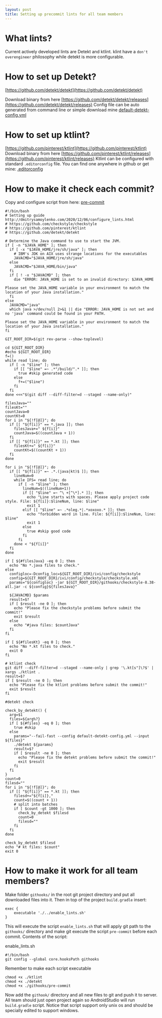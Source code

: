 ```yaml
---
layout: post
title: Setting up precommit lints for all team members
---
```

# What lints?

Current actively developed lints are Detekt and ktlint. klint have a `don't overengineer` philosophy while detekt is more configurable.

# How to set up Detekt?

[https://github.com/detekt/detekt](https://github.com/detekt/detekt)

Download binary from here [https://github.com/detekt/detekt/releases](https://github.com/detekt/detekt/releases)
Config file can be auto generated from command line or simple download mine [default-detekt-config.yml](https://gist.github.com/samoylenkodmitry/433572b16d22caa4a73d197ca92cbb69)

# How to set up ktlint?

[https://github.com/pinterest/ktlint](https://github.com/pinterest/ktlint)
Download binary from here [https://github.com/pinterest/ktlint/releases](https://github.com/pinterest/ktlint/releases)
Ktlint can be configured with standard `.editorconfig` file. You can find one anywhere in github or get mine: 
[.editorconfig](https://gist.github.com/samoylenkodmitry/5b7bc43160e042f716460c1d9ba784ee)

# How to make it check each commit?

Copy and configure script from here: 
[pre-commit](https://gist.github.com/samoylenkodmitry/0e988cd3445a0b390be20814eebce589)

```
#!/bin/bash
# Setting up guide http://dmitrysamoylenko.com/2020/12/06/configure_lints.html
# https://github.com/checkstyle/checkstyle
# https://github.com/pinterest/ktlint
# https://github.com/detekt/detekt

# Determine the Java command to use to start the JVM.
if [ -n "$JAVA_HOME" ]; then
  if [ -x "$JAVA_HOME/jre/sh/java" ]; then
    # IBM's JDK on AIX uses strange locations for the executables
    JAVACMD="$JAVA_HOME/jre/sh/java"
  else
    JAVACMD="$JAVA_HOME/bin/java"
  fi
  if [ ! -x "$JAVACMD" ]; then
    die "ERROR: JAVA_HOME is set to an invalid directory: $JAVA_HOME

Please set the JAVA_HOME variable in your environment to match the
location of your Java installation."
  fi
else
  JAVACMD="java"
  which java >/dev/null 2>&1 || die "ERROR: JAVA_HOME is not set and no 'java' command could be found in your PATH.

Please set the JAVA_HOME variable in your environment to match the
location of your Java installation."
fi

GIT_ROOT_DIR=$(git rev-parse --show-toplevel)

cd ${GIT_ROOT_DIR}
#echo ${GIT_ROOT_DIR}
f=()
while read line; do
  if [ -n "$line" ]; then
    if [[ "$line" =~ .*"/build/".* ]]; then
      true #skip generated code
    else
      f+=("$line")
    fi
  fi
done <<<"$(git diff --diff-filter=d --staged --name-only)"

filesJava=""
filesKt=""
countJava=0
countKt=0
for i in "${!f[@]}"; do
  if [[ "${f[i]}" == *.java ]]; then
    filesJava+=" ${f[i]}"
    countJava=$((countJava + 1))
  fi
  if [[ "${f[i]}" == *.kt ]]; then
    filesKt+=" ${f[i]}"
    countKt=$((countKt + 1))
  fi
done

for i in "${!f[@]}"; do
  if [[ "${f[i]}" =~ .*.(java|kt)$ ]]; then
    lineNum=0
    while IFS= read line; do
      if [ -n "$line" ]; then
        lineNum=$((lineNum+1))
        if [[ "$line" =~ ^\ +[^\*].* ]]; then
          echo "Line starts with spaces. Please apply project code style. File: ${f[i]}:$lineNum, line: $line"
          exit 1
        elif [[ "$line" =~ .*oleg.*|.*xoxoxo.* ]]; then
          echo "forbidden word in line. File: ${f[i]}:$lineNum, line: $line"
          exit 1
        else
          true #skip good code
        fi
      fi
    done < "${f[i]}"
  fi
done

if [ ${#filesJava} -eq 0 ]; then
  echo "No *.java files to check."
else
  configloc=-Dconfig_loc=${GIT_ROOT_DIR}/ivi/config/checkstyle
  config=${GIT_ROOT_DIR}/ivi/config/checkstyle/checkstyle.xml
  params="${configloc} -jar ${GIT_ROOT_DIR}/githooks/checkstyle-8.38-all.jar -c ${config}${filesJava}"

  ${JAVACMD} $params
  result=$?
  if [ $result -ne 0 ]; then
    echo "Please fix the checkstyle problems before submit the commit!"
    exit $result
  else
    echo "#java files: $countJava"
  fi
fi

if [ ${#filesKt} -eq 0 ]; then
  echo "No *.kt files to check."
  exit 0
fi

# ktlint check
git diff --diff-filter=d --staged --name-only | grep '\.kt[s"]\?$' | xargs ./ktlint .
result=$?
if [ $result -ne 0 ]; then
  echo "Please fix the ktlint problems before submit the commit!"
  exit $result
fi

#detekt check

check_by_detekt() {
  arg=$1
  files=${arg%?}
  if [ ${#files} -eq 0 ]; then
    true #skip
  else
    params="--fail-fast --config default-detekt-config.yml --input ${files}"
    ./detekt ${params}
    result=$?
    if [ $result -ne 0 ]; then
      echo "Please fix the detekt problems before submit the commit!"
      exit $result
    fi
  fi
}
count=0
filesd=""
for i in "${!f[@]}"; do
  if [[ "${f[i]}" == *.kt ]]; then
    filesd+="${f[i]},"
    count=$((count + 1))
    # split into batches
    if [ $count -gt 1000 ]; then
      check_by_detekt $filesd
      count=0
      filesd=""
    fi
  fi
done

check_by_detekt $filesd
echo "# kt files: $count"
exit 0

```

# How to make it work for all team members?

Make folder `githooks/` in the root git project directory and put all downloaded files into it.
Then in top of the project `build.gradle` insert:

```
exec {
	executable './../enable_lints.sh'
}
```

This will execute the script `enable_lints.sh` that will apply git path to the `githooks/` directory and make git execute the script `pre-commit` before each commit. Contents of the script:

enable_lints.sh
```
#!/bin/bash
git config --global core.hooksPath githooks
```

Remember to make each script executable
```
chmod +x ./ktlint
chmod +x ./detekt
chmod +x ./githooks/pre-commit
```
Now add the `githook/` directory and all new files to git and push it to server. All team should just open project again so AndroidStudio will run `build.gradle` script.
Notice that script support only unix os and should be specially edited to support windows.
